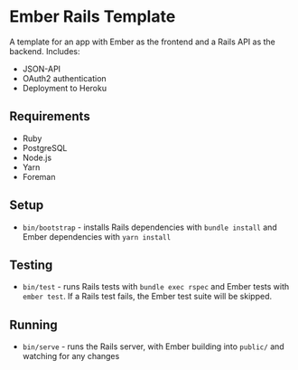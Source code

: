 # Ember Rails Template

A template for an app with Ember as the frontend and a Rails API as the backend. Includes:

- JSON-API
- OAuth2 authentication
- Deployment to Heroku

## Requirements

- Ruby
- PostgreSQL
- Node.js
- Yarn
- Foreman

## Setup

- `bin/bootstrap` - installs Rails dependencies with `bundle install` and Ember dependencies with `yarn install`

## Testing

- `bin/test` - runs Rails tests with `bundle exec rspec` and Ember tests with `ember test`. If a Rails test fails, the Ember test suite will be skipped.

## Running

- `bin/serve` - runs the Rails server, with Ember building into `public/` and watching for any changes
